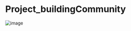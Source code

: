 # Project_buildingCommunity
![image](https://user-images.githubusercontent.com/82137367/142790103-ceca64b9-2104-4604-9b6b-1fd7fd1d62eb.png)

